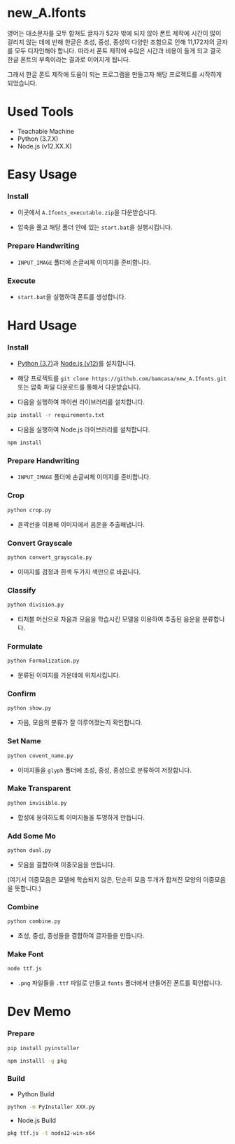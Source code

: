 # new_A.Ifonts

영어는 대소문자를 모두 합쳐도 글자가 52자 밖에 되지 않아 폰트 제작에 시간이 많이 걸리지 않는 데에 반해 한글은 초성, 중성, 종성의 다양한 조합으로 인해 11,172자의 글자를 모두 디자인해야 합니다. 따라서 폰트 제작에 수많은 시간과 비용이 들게 되고 결국 한글 폰트의 부족이라는 결과로 이어지게 됩니다.

그래서 한글 폰트 제작에 도움이 되는 프로그램을 만들고자 해당 프로젝트를 시작하게 되었습니다.

# Used Tools

- Teachable Machine
- Python (3.7.X)
- Node.js (v12.XX.X)

# Easy Usage

### Install

- 이곳에서 `A.Ifonts_executable.zip`을 다운받습니다.

- 압축을 풀고 해당 폴더 안에 있는 `start.bat`을 실행시킵니다.

### Prepare Handwriting

- `INPUT_IMAGE` 폴더에 손글씨체 이미지를 준비합니다.

### Execute

- `start.bat`을 실행하여 폰트를 생성합니다.

# Hard Usage

### Install

- [Python (3.7)](https://www.python.org/ftp/python/3.7.9/python-3.7.9-amd64.exe)과 [Node.js (v12)](https://nodejs.org/dist/v12.19.1/node-v12.19.1-x64.msi)를 설치합니다.

- 해당 프로젝트를 `git clone https://github.com/bamcasa/new_A.Ifonts.git` 또는 압축 파일 다운로드를 통해서 다운받습니다.

- 다음을 실행하여 파이썬 라이브러리를 설치합니다.

```sh
pip install -r requirements.txt
```

- 다음을 실행하여 Node.js 라이브러리를 설치합니다.

```sh
npm install
```

### Prepare Handwriting

- `INPUT_IMAGE` 폴더에 손글씨체 이미지를 준비합니다.

### Crop

```sh
python crop.py
```

- 윤곽선을 이용해 이미지에서 음운을 추출해냅니다.

### Convert Grayscale

```sh
python convert_grayscale.py
```

- 이미지를 검정과 흰색 두가지 색만으로 바꿉니다.

### Classify

```sh
python division.py
```

- 티처블 머신으로 자음과 모음을 학습시킨 모델을 이용하여 추출된 음운을 분류합니다.

### Formulate

```sh
python Formalization.py
```

- 분류된 이미지를 가운데에 위치시킵니다.

### Confirm

```sh
python show.py
```

- 자음, 모음의 분류가 잘 이루어졌는지 확인합니다.

### Set Name

```sh
python covent_name.py
```

- 이미지들을 `glyph` 폴더에 초성, 중성, 종성으로 분류하여 저장합니다.

### Make Transparent

```sh
python invisible.py
```

- 합성에 용이하도록 이미지들을 투명하게 만듭니다.

### Add Some Mo

```sh
python dual.py
```

- 모음을 결합하여 이중모음을 만듭니다.

(여기서 이중모음은 모델에 학습되지 않은, 단순히 모음 두개가 합쳐진 모양의 이중모음을 뜻합니다.)

### Combine

```sh
python combine.py
```

- 초성, 중성, 종성들을 결합하여 글자들을 만듭니다.

### Make Font

```sh
node ttf.js
```

- `.png` 파일들을 `.ttf` 파일로 만들고 `fonts` 폴더에서 만들어진 폰트를 확인합니다.

# Dev Memo

### Prepare

```sh
pip install pyinstaller
```

```sh
npm installl -g pkg
```

### Build

- Python Build

```sh
python -m PyInstaller XXX.py
```

- Node.js Build

```sh
pkg ttf.js -t node12-win-x64
```
